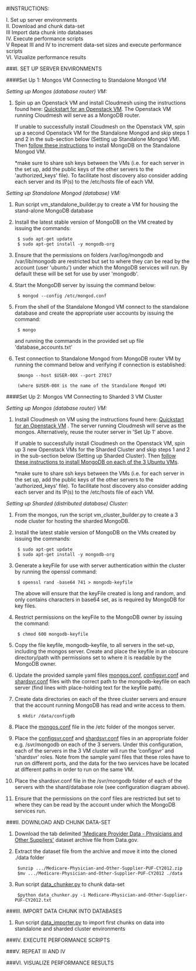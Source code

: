 #INSTRUCTIONS:

I. 	Set up server environments<br>
II.	Download and chunk data-set<br> 
III 	Import data chunk into databases<br>
IV.	Execute performance scripts<br>
V	Repeat III and IV to increment data-set sizes and execute performance scripts<br>
VI.	Vizualize performance results<br>


###I. SET UP SERVER ENVIRONMENTS	

####Set Up 1: Mongos VM Connecting to Standalone Mongod VM

_Setting up Mongos (database router) VM:_

1. Spin up an Openstack VM and install Cloudmesh using the instructions found here: [Quickstart for an Openstack VM](http://cloudmesh.github.io/introduction_to_cloud_computing/cloudmesh/setup/setup_openstack.html). The Openstack VM running Cloudmesh will serve as a MongoDB router. 
 
    If unable to successfully install Cloudmesh on the Openstack VM, spin up a second Openstack VM for the Standalone Mongod and skip     steps 1 and 2 in the sub-section below (Setting up Standalone Mongod VM). Then [follow these     instructions](https://docs.mongodb.org/manual/tutorial/install-mongodb-on-ubuntu/) to install MongoDB on the Standalone Mongod VM.

    *make sure to share ssh keys between the VMs (i.e. for each server in the set up, add the public keys of the other servers to the 'authorized_keys' file). To facilitate host discovery also consider adding each server and its IP(s) to the /etc/hosts file of each VM.

_Setting up Standalone Mongod (database) VM:_

1. Run script vm_standalone_builder.py to create a VM for housing the stand-alone MongoDB database

2. Install the latest stable version of MongoDB on the VM created by issuing the commands:
	
		$ sudo apt-get update
		$ sudo apt-get install -y mongodb-org

3. Ensure that the permissions on folders /var/log/mongodb and /var/lib/mongodb are restricted but set to where they can be read by the account (user 'ubuntu') under which the MongoDB services will run. By default these will be set for use by user 'mongodb'.

4. Start the MongoDB server by issuing the command below:

		$ mongod --config /etc/mongod.conf
	
5. From the shell of the Standalone Mongod VM connect to the standalone database and create the appropriate user accounts by issuing the command:

		$ mongo
   and running the commands in the provided set up file 'database_accounts.txt'  

6. Test connection to Standalone Mongod from MongoDB router VM by running the command below and verifying if connection is established:

		$mongo --host $USER-00X --port 27017
		
		(where $USER-00X is the name of the Standalone Mongod VM) 

####Set Up 2: Mongos VM Connecting to Sharded 3 VM Cluster

_Setting up Mongos (database router) VM:_

1. Install Cloudmesh on VM using the instructions found here:  [Quickstart for an Openstack VM](http://cloudmesh.github.io/introduction_to_cloud_computing/cloudmesh/setup/setup_openstack.html) . The server running Cloudmesh will serve as the mongos. Alternatively, reuse the router server in 'Set Up 1' above.

    If unable to successfully install Cloudmesh on the Openstack VM, spin up 3 new Openstack VMs for the Sharded Cluster and skip     steps 1 and 2 in the sub-section below (Setting up Sharded Cluster). Then [follow these instructions to install MongoDB on each of the     3 Ubuntu VMs](https://docs.mongodb.org/manual/tutorial/install-mongodb-on-ubuntu/).
    
    *make sure to share ssh keys between the VMs (i.e. for each server in the set up, add the public keys of the other servers to the 'authorized_keys' file). To facilitate host discovery also consider adding each server and its IP(s) to the /etc/hosts file of each VM.

_Setting up Sharded (distributed database) Cluster:_

1. From the mongos, run the script vm_cluster_builder.py to create a 3 node cluster for hosting the sharded MongoDB. 

2. Install the latest stable version of MongoDB on the VMs created by issuing the commands:
	
		$ sudo apt-get update
		$ sudo apt-get install -y mongodb-org

3. Generate a keyFile for use with server authentication within the cluster by running the openssl command: 

		$ openssl rand -base64 741 > mongodb-keyfile

   The above will ensure that the keyFile created is long and random, and only contains characters in base64 set, as is required by MongoDB for key files. 

4. Restrict permissions on the keyFile to the MongoDB owner by issuing the command:

		$ chmod 600 mongodb-keyfile 

5. Copy the file keyfile, mongodb-keyfile, to all servers in the set-up, including the mongos server. Create and place the keyfile in an obscure directory/path with permissions set to where it is readable by the MongoDB owner.

6. Update the provided sample yaml files [mongos.conf](./config/mongos.conf), [configsvr.conf](./config/configsvr.conf) and [shardsvr.conf](./config/shardsvr) files with the correct path to the mongodb-keyfile on each server (find lines with place-holding text for the keyfile path).

7. Create data directories on each of the three cluster servers and ensure that the account running MongoDB has read and write access to them.

		$ mkdir /data/configdb

8. Place the [mongos.conf](./config/mongos.conf) file in the /etc folder of the mongos server. 

9. Place the [configsvr.conf](./config/configsvr.conf) and [shardsvr.conf](./config/shardsvr.conf) files in an appropriate folder e.g. /svr/mongodb  on each of the 3 servers. Under this configuration, each of the servers in the 3 VM cluster will run the ‘configsvr’ and 'shardsvr' roles. Note from the sample yaml files that these roles have to run on different ports, and the data for the two services have be located at different paths in order to run on the same VM. 
 
10. Place the shardsvr.conf file in the /svr/mongodb folder of each of the servers with the shard/database role (see configuration diagram above). 

12. Ensure that the permissions on the conf files are restricted but set to where they can be read by the account under which the MongoDB services run. 

###II. DOWNLOAD AND CHUNK DATA-SET

1. Download the tab delimited ['Medicare Provider Data - Physicians and Other Suppliers'](http://www.cms.gov/apps/ama/license-2011.asp?file=http://download.cms.gov/Research-Statistics-Data-and-Systems/Statistics-Trends-and-Reports/Medicare-Provider-Charge-Data/Downloads/Medicare-Physician-and-Other-Supplier-PUF-CY2012.zip) dataset archive file from Data.gov. 

2. Extract the dataset file from the archive and move it into the cloned ./data folder

		$unzip .../Medicare-Physician-and-Other-Supplier-PUF-CY2012.zip
		$mv .../Medicare-Physician-and-Other-Supplier-PUF-CY2012 ./data

3. Run script [data_chunker.py](./code/data_chunker.py) to chunk data-set

		$python data_chunker.py -i Medicare-Physician-and-Other-Supplier-PUF-CY2012.txt

###III. IMPORT DATA CHUNK INTO DATABASES

1. Run script [data_importer.py](./code/data_importer.py) to import first chunks on data into standalone and sharded cluster environments 

###IV. EXECUTE PERFORMANCE SCRIPTS


###V. REPEAT III AND IV


###VI. VISUALIZE PERFORMANCE RESULTS
